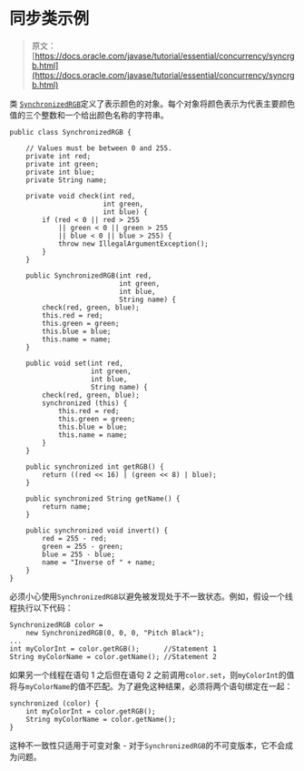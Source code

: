 # 同步类示例

> 原文： [https://docs.oracle.com/javase/tutorial/essential/concurrency/syncrgb.html](https://docs.oracle.com/javase/tutorial/essential/concurrency/syncrgb.html)

类 [``SynchronizedRGB``](examples/SynchronizedRGB.java)定义了表示颜色的对象。每个对象将颜色表示为代表主要颜色值的三个整数和一个给出颜色名称的字符串。

```
public class SynchronizedRGB {

    // Values must be between 0 and 255.
    private int red;
    private int green;
    private int blue;
    private String name;

    private void check(int red,
                       int green,
                       int blue) {
        if (red < 0 || red > 255
            || green < 0 || green > 255
            || blue < 0 || blue > 255) {
            throw new IllegalArgumentException();
        }
    }

    public SynchronizedRGB(int red,
                           int green,
                           int blue,
                           String name) {
        check(red, green, blue);
        this.red = red;
        this.green = green;
        this.blue = blue;
        this.name = name;
    }

    public void set(int red,
                    int green,
                    int blue,
                    String name) {
        check(red, green, blue);
        synchronized (this) {
            this.red = red;
            this.green = green;
            this.blue = blue;
            this.name = name;
        }
    }

    public synchronized int getRGB() {
        return ((red << 16) | (green << 8) | blue);
    }

    public synchronized String getName() {
        return name;
    }

    public synchronized void invert() {
        red = 255 - red;
        green = 255 - green;
        blue = 255 - blue;
        name = "Inverse of " + name;
    }
}

```

必须小心使用`SynchronizedRGB`以避免被发现处于不一致状态。例如，假设一个线程执行以下代码：

```
SynchronizedRGB color =
    new SynchronizedRGB(0, 0, 0, "Pitch Black");
...
int myColorInt = color.getRGB();      //Statement 1
String myColorName = color.getName(); //Statement 2

```

如果另一个线程在语句 1 之后但在语句 2 之前调用`color.set`，则`myColorInt`的值将与`myColorName`的值不匹配。为了避免这种结果，必须将两个语句绑定在一起：

```
synchronized (color) {
    int myColorInt = color.getRGB();
    String myColorName = color.getName();
} 

```

这种不一致性只适用于可变对象 - 对于`SynchronizedRGB`的不可变版本，它不会成为问题。